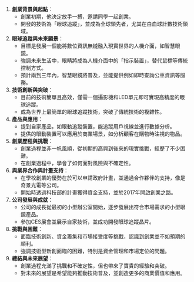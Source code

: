 
1. **創業背景與起點**：
    - 創業初期，他決定放手一搏，邀請同學一起創業。
    - 開發的技術為「眼球追蹤」，並成為全球領先者，尤其在白血球計數技術領域。
2. **眼球追蹤與未來願景**：
    - 目標是發展一個能將數位資訊無縫融入現實世界的人機介面，如智慧眼鏡。
    - 強調未來生活中，眼睛將成為人機介面中的「指示裝置」，替代鼠標等傳統控制方式。
    - 預計兩到三年內，智慧眼鏡將普及，並能提供例如即時查詢公車資訊等服務。
3. **技術創新與突破**：
    - 目前的技術簡單且高效，僅需一個攝影機和LED單元即可實現高精度的眼球追蹤。
    - 成為世界上最簡單的眼球追蹤技術，突破了傳統技術的複雜性。
4. **產品與應用**：
    - 提到自家產品，如眼動追蹤裝置，能追蹤用戶視線並進行數據分析。
    - 提供的眼動裝置可以應用於商業場景，如分析顧客在購物時注視的物品。
5. **創業歷程與挑戰**：
    - 創業過程並非一帆風順，從初期的高興到後來的現實挑戰，經歷了不少困難。
    - 在創業過程中，學會了如何面對風險與不確定性。
6. **與業界合作與計畫支持**：
    - 在學校創業的優勢在於可以申請政府計畫，並通過合作夥伴的支持，像是奇景光電等公司。
    - 開始時透過科技部的計畫獲得資金支持，並於2017年開啟創業之路。
7. **公司發展與成就**：
    - 公司的成長從最初的小型辦公室開始，逐步發展出符合市場需求的小型眼鏡產品。
    - 參加CES展會並展示自家技術，並成功開發眼球追蹤晶片。
8. **挑戰與困難**：
    - 面臨技術創新、資金籌集和市場接受度等挑戰，認識到創業並不如預期的順利。
    - 強調技術型新創面臨的困難，特別是資金管理和市場定位的問題。
9. **總結與未來展望**：
    - 創業過程充滿了挑戰和不確定性，但也帶來了寶貴的經驗和突破。
    - 對未來的展望是希望能夠推動技術普及，並創造更多的商業價值和應用。